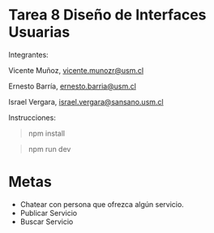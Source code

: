 # Tarea 8 Diseño de Interfaces Usuarias # 
Integrantes:

  Vicente Muñoz, vicente.munozr@usm.cl
	
  Ernesto Barría, ernesto.barria@usm.cl
	
  Israel Vergara, israel.vergara@sansano.usm.cl

Instrucciones: 

> npm install

> npm run dev

# Metas #

 * Chatear con persona que ofrezca algún servicio.
 * Publicar Servicio
 * Buscar Servicio
